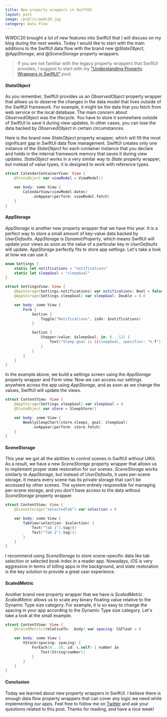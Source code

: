 ```yaml
---
title: New property wrappers in SwiftUI
layout: post
image: /public/wwdc20.jpg
category: Data Flow
---
```


WWDC20 brought a lot of new features into SwiftUI that I will discuss on my blog during the next weeks. Today I would like to start with the main additions to the SwiftUI data flow with the brand new @*StateObject*, @*AppStorage*, and @*SceneStorage* property wrappers.

> If you are not familiar with the legacy property wrappers that SwiftUI provides, I suggest to start with my ["Understanding Property Wrappers in SwiftUI"](/2019/06/12/understanding-property-wrappers-in-swiftui/) post.

#### StateObject
As you remember, SwiftUI provides us an *ObservedObject* property wrapper that allows us to observe the changes in the data model that lives outside of the SwiftUI framework. For example, it might be the data that you fetch from web service or the local database. The main concern about *ObservedObject* was the lifecycle. You have to store it somewhere outside of SwiftUI to save it during view updates. In other cases, you can lose the data backed by *ObservedObject* in certain circumstances.

Here is the brand new *StateObject* property wrapper, which will fill the most significant gap in SwiftUI data flow management. SwiftUI creates only one instance of the *StateObject* for each container instance that you declare and holds in the internal framework memory that saves it during view updates. *StateObject* works in a very similar way to *State* property wrapper, but instead of value types, it is designed to work with reference types.

```swift
struct CalendarContainerView: View {
    @StateObject var viewModel = ViewModel()

    var body: some View {
        CalendarView(viewModel.dates)
            .onAppear(perform: viewModel.fetch)
    }
}
```

#### AppStorage
*AppStorage* is another new property wrapper that we have this year. It is a perfect way to store a small amount of key-value data backed by *UserDefaults*. *AppStorage* is *DynamicProperty*, which means SwiftUI will update your views as soon as the value of a particular key in *UserDefaults* will update. *AppStorage* perfectly fits to store app settings. Let's take a look at how we can use it.

```swift
enum Settings {
    static let notifications = "notifications"
    static let sleepGoal = "sleepGoal"
}

struct SettingsView: View {
    @AppStorage(Settings.notifications) var notifications: Bool = false
    @AppStorage(Settings.sleepGoal) var sleepGoal: Double = 8.0

    var body: some View {
        Form {
            Section {
                Toggle("Notifications", isOn: $notifications)
            }

            Section {
                Stepper(value: $sleepGoal, in: 6...12) {
                    Text("Sleep goal is \(sleepGoal, specifier: "%.f") hr")
                }
            }
        }
    }
}
```

In the example above, we build a settings screen using the *AppStorage* property wrapper and Form view. Now we can access our settings anywhere across the app using *AppStorage*, and as soon as we change the values, SwiftUI will update the views.

```swift
struct ContentView: View {
    @AppStorage(Settings.sleepGoal) var sleepGoal = 8
    @StateObject var store = SleepStore()

    var body: some View {
        WeeklySleepChart(store.sleeps, goal: sleepGoal)
            .onAppear(perform: store.fetch)
    }
}
```

#### SceneStorage
This year we got all the abilities to control scenes in SwiftUI without UIKit. As a result, we have a new *SceneStorage* property wrapper that allows us to implement proper state restoration for our scenes. *SceneStorage* works similarly to *AppStorage*, but instead of *UserDefaults*, it uses per-scene storage. It means every scene has its private storage that can't be accessed by other scenes. The system entirely responsible for managing per-scene storage, and you don't have access to the data without *SceneStorage* property wrapper.

```swift
struct ContentView: View {
    @SceneStorage("selectedTab") var selection = 0

    var body: some View {
        TabView(selection: $selection) {
            Text("Tab 1").tag(0)
            Text("Tab 2").tag(1)
        }
    }
}
```

I recommend using *SceneStorage* to store scene-specific data like tab selection or selected book index in a reader app. Nowadays, iOS is very aggressive in terms of killing apps in the background, and state restoration is the key solution to provide a great user experience.

#### ScaledMetric
Another brand new property wrapper that we have is *ScaledMetric*. *ScaledMetric* allows us to scale any binary floating value relative to the Dynamic Type size category. For example, it is so easy to change the spacing in your app according to the Dynamic Type size category. Let's take a look at the small example.

```swift
struct ContentView: View {
    @ScaledMetric(relativeTo: .body) var spacing: CGFloat = 8

    var body: some View {
        VStack(spacing: spacing) {
            ForEach(0...10, id: \.self) { number in
                Text(String(number))
            }
        }
    }
}
```

#### Conclusion
Today we learned about new property wrappers in SwiftUI. I believe there is enough data flow property wrappers that can cover any logic we need while implementing our apps. Feel free to follow me on [Twitter](https://twitter.com/mecid) and ask your questions related to this post. Thanks for reading, and have a nice week!